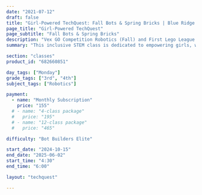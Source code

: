 ```yaml
---
date: "2021-07-12"
draft: false
title: "Girl-Powered TechQuest: Fall Bots & Spring Bricks | Blue Ridge Boost"
page_title: "Girl-Powered TechQuest"
page_subtitle: "Fall Bots & Spring Bricks"
description: "Vex GO Competition Robotics (Fall) and First Lego League Explore (Spring)"
summary: "This inclusive STEM class is dedicated to empowering girls, while warmly welcoming and encouraging participation from all genders. Scholarships are available to ensure that financial limitations do not prevent students from joining."

section: "classes"
product_id: "682660851"

day_tags: ["Monday"]
grade_tags: ["3rd", "4th"]
subject_tags: ["Robotics"]

payment:
  - name: "Monthly Subscription"
    price: "155"
  # - name: "4-class package"
  #   price: "195"
  # - name: "12-class package"
  #   price: "465"

difficulty: "Bot Builders Elite"

start_date: "2024-10-15"
end_date: "2025-06-02"
start_time: "4:30"
end_time: "6:00"

layout: "techquest"

---
```


